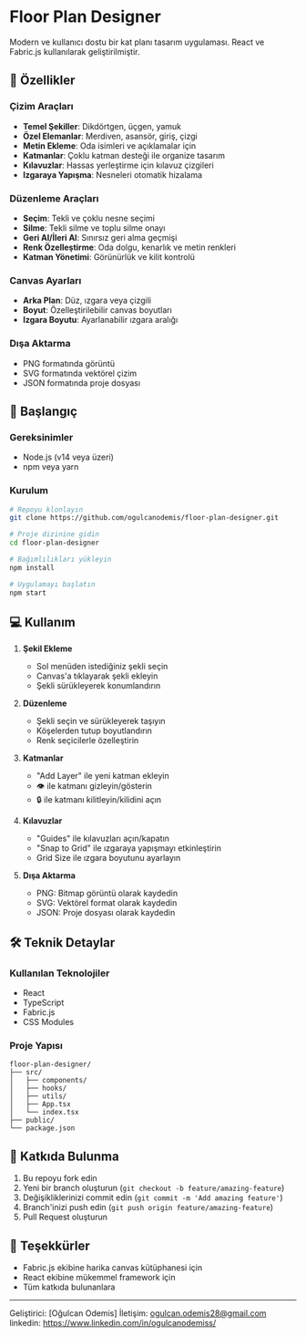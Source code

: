 # Floor Plan Designer

Modern ve kullanıcı dostu bir kat planı tasarım uygulaması. React ve Fabric.js kullanılarak geliştirilmiştir.



## 🌟 Özellikler

### Çizim Araçları
- **Temel Şekiller**: Dikdörtgen, üçgen, yamuk
- **Özel Elemanlar**: Merdiven, asansör, giriş, çizgi
- **Metin Ekleme**: Oda isimleri ve açıklamalar için
- **Katmanlar**: Çoklu katman desteği ile organize tasarım
- **Kılavuzlar**: Hassas yerleştirme için kılavuz çizgileri
- **Izgaraya Yapışma**: Nesneleri otomatik hizalama

### Düzenleme Araçları
- **Seçim**: Tekli ve çoklu nesne seçimi
- **Silme**: Tekli silme ve toplu silme onayı
- **Geri Al/İleri Al**: Sınırsız geri alma geçmişi
- **Renk Özelleştirme**: Oda dolgu, kenarlık ve metin renkleri
- **Katman Yönetimi**: Görünürlük ve kilit kontrolü

### Canvas Ayarları
- **Arka Plan**: Düz, ızgara veya çizgili
- **Boyut**: Özelleştirilebilir canvas boyutları
- **Izgara Boyutu**: Ayarlanabilir ızgara aralığı

### Dışa Aktarma
- PNG formatında görüntü
- SVG formatında vektörel çizim
- JSON formatında proje dosyası

## 🚀 Başlangıç

### Gereksinimler
- Node.js (v14 veya üzeri)
- npm veya yarn

### Kurulum

```bash
# Repoyu klonlayın
git clone https://github.com/ogulcanodemis/floor-plan-designer.git

# Proje dizinine gidin
cd floor-plan-designer

# Bağımlılıkları yükleyin
npm install

# Uygulamayı başlatın
npm start
```

## 💻 Kullanım

1. **Şekil Ekleme**
   - Sol menüden istediğiniz şekli seçin
   - Canvas'a tıklayarak şekli ekleyin
   - Şekli sürükleyerek konumlandırın

2. **Düzenleme**
   - Şekli seçin ve sürükleyerek taşıyın
   - Köşelerden tutup boyutlandırın
   - Renk seçicilerle özelleştirin

3. **Katmanlar**
   - "Add Layer" ile yeni katman ekleyin
   - 👁️ ile katmanı gizleyin/gösterin
   - 🔒 ile katmanı kilitleyin/kilidini açın

4. **Kılavuzlar**
   - "Guides" ile kılavuzları açın/kapatın
   - "Snap to Grid" ile ızgaraya yapışmayı etkinleştirin
   - Grid Size ile ızgara boyutunu ayarlayın

5. **Dışa Aktarma**
   - PNG: Bitmap görüntü olarak kaydedin
   - SVG: Vektörel format olarak kaydedin
   - JSON: Proje dosyası olarak kaydedin

## 🛠️ Teknik Detaylar

### Kullanılan Teknolojiler
- React
- TypeScript
- Fabric.js
- CSS Modules

### Proje Yapısı
```
floor-plan-designer/
├── src/
│   ├── components/
│   ├── hooks/
│   ├── utils/
│   ├── App.tsx
│   └── index.tsx
├── public/
└── package.json
```

## 🤝 Katkıda Bulunma

1. Bu repoyu fork edin
2. Yeni bir branch oluşturun (`git checkout -b feature/amazing-feature`)
3. Değişikliklerinizi commit edin (`git commit -m 'Add amazing feature'`)
4. Branch'inizi push edin (`git push origin feature/amazing-feature`)
5. Pull Request oluşturun



## 👏 Teşekkürler

- Fabric.js ekibine harika canvas kütüphanesi için
- React ekibine mükemmel framework için
- Tüm katkıda bulunanlara

---

Geliştirici: [Oğulcan Odemis]
İletişim: ogulcan.odemis28@gmail.com
linkedin: https://www.linkedin.com/in/ogulcanodemiss/
